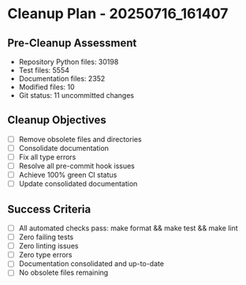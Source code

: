 # Cleanup Plan - 20250716_161407

## Pre-Cleanup Assessment

- Repository Python files: 30198
- Test files: 5554
- Documentation files: 2352
- Modified files: 10
- Git status: 11 uncommitted changes

## Cleanup Objectives

- [ ] Remove obsolete files and directories
- [ ] Consolidate documentation
- [ ] Fix all type errors
- [ ] Resolve all pre-commit hook issues
- [ ] Achieve 100% green CI status
- [ ] Update consolidated documentation

## Success Criteria

- [ ] All automated checks pass: make format && make test && make lint
- [ ] Zero failing tests
- [ ] Zero linting issues
- [ ] Zero type errors
- [ ] Documentation consolidated and up-to-date
- [ ] No obsolete files remaining
